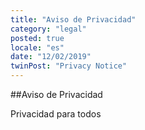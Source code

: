 ```yaml
---
title: "Aviso de Privacidad"
category: "legal"
posted: true
locale: "es"
date: "12/02/2019"
twinPost: "Privacy Notice"
---
```


##Aviso de Privacidad

Privacidad para todos